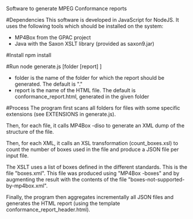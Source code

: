 Software to generate MPEG Conformance reports

#Dependencies
This software is developed in JavaScript for NodeJS. It uses the following tools which should be installed on the system:
- MP4Box from the GPAC project
- Java with the Saxon XSLT library (provided as saxon9.jar)

#Install
npm install

#Run
node generate.js [folder [report] ]
- folder is the name of the folder for which the report should be generated. The default is "."
- report is the name of the HTML file. The default is conformance_report.html, generated in the given folder

#Process
The program first scans all folders for files with some specific extensions (see EXTENSIONS in generate.js).

Then, for each file, it calls MP4Box -diso to generate an XML dump of the structure of the file.

Then, for each XML, it calls an XSL transformation (count_boxes.xsl) to count the number of boxes used in the file and produce a JSON file per input file. 

The XSLT uses a list of boxes defined in the different standards. This is the file "boxes.xml". This file was produced using "MP4Box -boxes" and by augmenting the result with the contents of the file "boxes-not-supported-by-mp4box.xml". 

Finally, the program then aggregates incrementally all JSON files and generates the HTML report (using the template conformance_report_header.html).